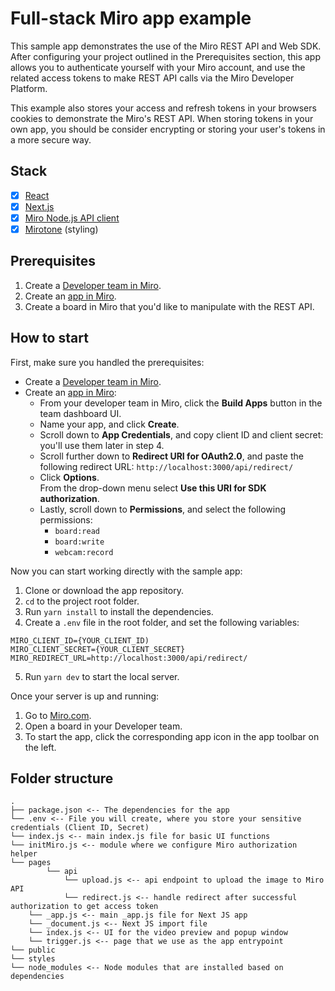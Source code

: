 # Full-stack Miro app example

This sample app demonstrates the use of the Miro REST API and Web SDK. After configuring your project outlined in the Prerequisites section, this app allows you to authenticate yourself with your Miro account, and use the related access tokens to make REST API calls via the Miro Developer Platform.

This example also stores your access and refresh tokens in your browsers cookies to demonstrate the Miro's REST API. When storing tokens in your own app, you should be consider encrypting or storing your user's tokens in a more secure way.

## Stack

- [x] [React](https://reactjs.org/)
- [x] [Next.js](https://nextjs.org/)
- [x] [Miro Node.js API client](https://developers.miro.com/docs/miro-nodejs-readme)
- [x] [Mirotone](https://www.mirotone.xyz/css) (styling)

## Prerequisites

1. Create a [Developer team in Miro](https://developers.miro.com/docs/create-a-developer-team).
2. Create an [app in Miro](https://developers.miro.com/docs/build-your-first-hello-world-app#step-2-create-your-app-in-miro).
3. Create a board in Miro that you'd like to manipulate with the REST API.

## How to start

First, make sure you handled the prerequisites:

- Create a [Developer team in Miro](https://developers.miro.com/docs/create-a-developer-team).
- Create an [app in Miro](https://miro.com/app/settings/user-profile/apps):
  - From your developer team in Miro, click the **Build Apps** button in the team dashboard UI.
  - Name your app, and click **Create**.
  - Scroll down to **App Credentials**, and copy client ID and client secret: you'll use them later in step 4.
  - Scroll further down to **Redirect URI for OAuth2.0**, and paste the following redirect URL: `http://localhost:3000/api/redirect/`
  - Click **Options**. \
    From the drop-down menu select **Use this URI for SDK authorization**.
  - Lastly, scroll down to **Permissions**, and select the following permissions:
    - `board:read`
    - `board:write`
    - `webcam:record`

Now you can start working directly with the sample app:

1. Clone or download the app repository.
2. `cd` to the project root folder.
3. Run `yarn install` to install the dependencies.
4. Create a `.env` file in the root folder, and set the following variables:

```
MIRO_CLIENT_ID={YOUR_CLIENT_ID)
MIRO_CLIENT_SECRET={YOUR_CLIENT_SECRET}
MIRO_REDIRECT_URL=http://localhost:3000/api/redirect/
```

5. Run `yarn dev` to start the local server.

Once your server is up and running:

1. Go to [Miro.com](https://miro.com).
2. Open a board in your Developer team.
3. To start the app, click the corresponding app icon in the app toolbar on the left.

## Folder structure

```
.
├── package.json <-- The dependencies for the app
└── .env <-- File you will create, where you store your sensitive credentials (Client ID, Secret)
└── index.js <-- main index.js file for basic UI functions
└── initMiro.js <-- module where we configure Miro authorization helper
└── pages
        └── api
            └── upload.js <-- api endpoint to upload the image to Miro API
            └── redirect.js <-- handle redirect after successful authorization to get access token
    └── _app.js <-- main _app.js file for Next JS app
    └── _document.js <-- Next JS import file
    └── index.js <-- UI for the video preview and popup window
    └── trigger.js <-- page that we use as the app entrypoint
└── public
└── styles
└── node_modules <-- Node modules that are installed based on dependencies

```
